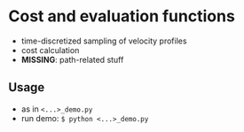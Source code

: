 # Cost and evaluation functions

* time-discretized sampling of velocity profiles
* cost calculation
* **MISSING**: path-related stuff

## Usage

* as in `<...>_demo.py`
* run demo: `$ python <...>_demo.py`
